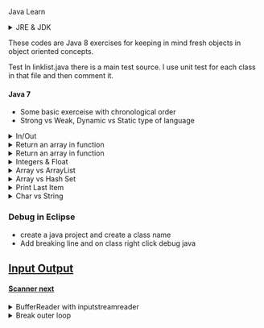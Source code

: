 Java Learn

<details>
           <summary>JRE & JDK </summary>
             <p>JRE includes a Java Virtual Machine (JVM) which allow to java run on all platforms. JRE required to run an application so end users only required to install it but JDK provide tools for us to build an app so normally developers install JDK and JDK includes JRE </p>
           <P> When create a source code in order to running we need JDK. We feed up source code into JDK and produce Java application. Java is not like C which when you compile then you can run it. JDK produces `ByteCode` which is an abstraction platform independent and only JRE provides what Bytecode needs to execute on any host environment 
           </p>
</details>


These codes are Java 8 exercises for keeping in mind fresh objects in object oriented concepts. 

Test
In linklist.java there is a main test source. I use unit test for each class in that file and then comment it.

#### Java 7
* Some basic exerceise with chronological order 
* Strong vs Weak, Dynamic vs Static type of language

<details>
           <summary>In/Out </summary>
           
           
```java
 Scanner in = new Scanner(System.in); int a; a = in.nextInt();
 System.out.println(sum);
 int n = in.nextInt(); int[] ar = new int[n]; // define an array with size of n
 long input = in.nextLong();
 float myFloat = 2.001f;
```
 </details>


<details>
           <summary>Return an array in function </summary>

```java 
static int[] solve(int a) {} // this returns an array 
static int Sum(int n, int[] ar) {} // return an integer
```
</details>
<details>
           <summary>Return an array in function </summary>
           
           
* initialize array
```java
int[] series = {4,2};
long[] ar = new long[n];
int[] ar = new int[n];
int a[][] = new int[n][n];
```
</details>
<details>
           <summary>Integers & Float </summary>

* integer numbsers are 32-bit so the range is `(-2^31, 2^31 -1)` therefore a number like `5123456789` is bigger than `2147483647` or two power 31 so we need long type.
* To represent decimal numbsrs with 2 decimal floats 
```java
System.out.printf("%.2f", val);
```
#### 1.3333334
* To create fraction numbers use double format which give you a big decimal result
```java
double frac = 1.0000/n;
```
* But you are able to display them as float numbers as below with `6` decimal numbers
```java
System.out.printf("%.6f",frac);  System.out.printf("%n");
```
* %n is used for next line in printf 
##### 64 bits numbers
* To avoid stackover felow with big numbres we use double numbers, and to present them still use float as below
```java
double[] result={0,0};
System.out.printf("%.0f", result[0]);
```
* Result is an array may contain big numbers, print with 0 decimal numbers
</details>
<details>
           <summary>Array vs ArrayList </summary>
* ArrayList has a set of methods to access elements and modify them. Array is a fixed size data structure while ArrayList is not. One need not to mention the size of Arraylist while creating its object.
* The size of array is immutable in java, it means after we created we can not change it, however we can have different collection as

```java
List<Integer> myList = new ArrayList<Integer>();
myList.add(5);
myList.add(7);
```
</details>

<details>
           <summary>Array vs Hash Set </summary>

* Hash Set have unique value and you have O(1) `cotains` 
* Array are does not ensure there are duplicates `contains` is O(n)

####  Travers a List 
* Convert Array to ArrayList and to Set (hash)
```java
 Integer[] A = {-1,-2,1,3,6,43};
 List<Integer> assetList = Arrays.asList(A); // to arraylist
 Set<Integer> set = new HashSet<Integer>(assetList); // to Set
 set.contains(-2) // true 
```

* With a wrapper method
```java
public void addMember(Integer x) {
    myList.add(x);
};
```
* with a trick you can add item to an array with fixed size only if you copy it like:
```java
public static void main(String[] args) {
    int[] series = {4,2}; series = addElement(series, 1);
}
static int[] addElement(int[] a, int e) {
    a  = Arrays.copyOf(a, a.length + 1); a[a.length - 1] = e;
    return a;
}
```
</details>

<details>
           <summary> Print Last Item </summary>
           
* Only for the last item it prints "end!"
```java
for (int i = 0; i < result.length; i++) {
            System.out.print(result[i] + (i != result.length - 1 ? " " : "end!")); }
```
</details>

<details>
           <summary> Char vs String </summary>

* find charAt from string and split
```java
String[] res = s.split('-');
char mil = s.charAt(8);
```
* To compare Char and one charactor
```java
mil == 'p' // it is true
mil == "p" // it assumes p as string not char!
```
</details>


### Debug in Eclipse
* create a java project and create a class name 
* Add breaking line and on class right click debug java

## [Input Output](https://www.tutorialspoint.com/java/io/index.htm) 
#### [Scanner next](https://www.javatpoint.com/Scanner-class)

<details>
           <summary> BufferReader with inputstreamreader </summary>

* Allows to read line by line from user inputs or from a txt file and has autoclose. Bufferreader has `readLine` function and since it doesnt have close tag so we have to put it inside try catch as below from [link](https://docs.oracle.com/javase/7/docs/api/java/io/InputStreamReader.html)
```java
import java.io.*;
public static void main(String[] args) {

try (BufferedReader br = new BufferedReader(new InputStreamReader(System.in))) {
    System.out.println("you typed:"+ br.readLine()); //return line by line, read() return ascii code
    	}
catch(IOException e)
   {
       System.out.print(e.getMessage());
    }
 }
```
</details>
<details>
           <summary>Break outer loop </summary>

* This code breaks only inside loop if you want to break outer loop check [this](https://stackoverflow.com/questions/886955/breaking-out-of-nested-loops-in-java) linke
```java
for (Type type : types) {
    for (Type t : types2) {
         if (some condition) {
             // Do something and break...
             break; // Breaks out of the inner loop
         }
    }
}
```
</details>

